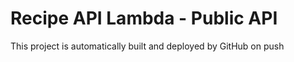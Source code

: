 # Recipe API Lambda - Public API

This project is automatically built and deployed by GitHub on push